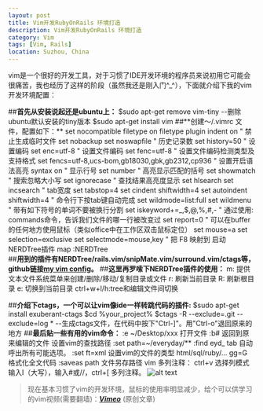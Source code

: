 ```yaml
---
layout: post
title: Vim开发RubyOnRails 环境打造
description: Vim开发RubyOnRails 环境打造
category: Vim
tags: [Vim, Rails]
location: Suzhou, China
---
```

vim是一个很好的开发工具，对于习惯了IDE开发环境的程序员来说初用它可能会很痛苦，我也经历了这样的阶段（虽然我还是刚入门^_^），下面就介绍下我的vim开发环境配置：

##**首先从安装说起还是ubuntu上：** 
    $sudo apt-get remove vim-tiny --删除ubuntu默认安装的tiny版本
    $sudo apt-get install vim
##**创建～/.vimrc 文件，配置如下：**
  set nocompatible
  filetype on
  filetype plugin indent on
" 禁止生成临时文件
  set nobackup
  set noswapfile
" 历史记录数
  set history=50
" 设置编码  
  set enc=utf-8  
" 设置文件编码  
  set fenc=utf-8  
" 设置文件编码检测类型及支持格式  
  set fencs=utf-8,ucs-bom,gb18030,gbk,gb2312,cp936  
" 设置开启语法高亮  
  syntax on  
" 显示行号  
  set number  
" 高亮显示匹配的括号
  set showmatch
" 搜索忽略大小写
  set ignorecase  
" 查找结果高亮度显示  
  set hlsearch
  set incsearch
" tab宽度  
  set tabstop=4  
  set cindent shiftwidth=4  
  set autoindent shiftwidth=4  
" 命令行下按tab键自动完成
  set wildmode=list:full
  set wildmenu
" 带有如下符号的单词不要被换行分割
  set iskeyword+=_,$,@,%,#,-
" 通过使用: commands命令，告诉我们文件的哪一行被改变过
  set report=0
" 可以在buffer的任何地方使用鼠标（类似office中在工作区双击鼠标定位）
  set mouse=a
  set selection=exclusive
  set selectmode=mouse,key
" 把 F8 映射到 启动NERDTree插件
  map <F8> :NERDTree<CR>  
##**用到的插件有NERDTree/rails.vim/snipMate.vim/surround.vim/ctags等，github链接[my vim config][1]。**
##**这里再罗嗦下NERDTree插件的使用：**
     m: 提供文本文件系统菜单来创建/删除/移动/复制目录或文件
     r:  刷新当前目录
     R: 刷新根目录
     e: 切换到当前目录
    ctrl+w+l/h:tree和编辑文件间切换

##**介绍下ctags，一个可以让vim像ide一样转跳代码的插件:**
    $sudo apt-get install exuberant-ctags
    $cd %your_project%
    $ctags -R --exclude=.git --exclude=log *  --生成ctags文件，在代码中按下"Ctrl-]"。用"Ctrl-o"退回原来的地方
##**最后贴一些有用的vim命令：**
    :e ~/Desktop/xxx   打开文件
    :b#       返回到原来编辑的文件
     设置vim的查找路径
    :set path=~/everyday/**
    :find eyd_ tab 自动呼出所有可能选项。
    :set ft=xml 设置vim的文件的类型 html/sql/ruby/...
    gg=G   格式化全文代码
    :saveas path  文件另存路径
    vim 多列注释：
    ctrl+v  选择列模式
    输入I（大写），输入#或//，ctrl+[ 多列注释。
![alt text][2]    
> 现在基本习惯了vim的开发环境，鼠标的使用率明显减少，给个可以供学习的vim视频(需要翻墙)：[***Vimeo***][3]  (原创文章)

  [1]: https://github.com/tim-tang/vim "vim"
  [2]: http://cms.everyday-cn.com/system/pictures/912/medium_Screenshot%20at%202011-10-25%2011:00:08.png?1319511830 "vim"
  [3]: http://vimeo.com/6332848 "vimcast"
